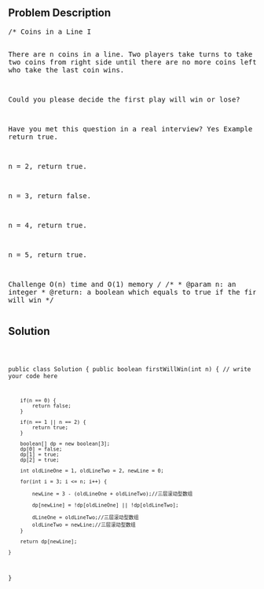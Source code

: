 <!--
<style>
  body { font-family: Arial, sans-serif; }
  .container { max-width: 100%; margin: auto; padding: 20px; }
  .comment-block { background-color: #f9f9f9; padding: 10px; border-left: 5px solid #ccc; max-width: 500px; margin: auto; word-wrap: break-word; white-space: pre-wrap; }
  .code-block { background-color: #f4f4f4; padding: 10px; border: 1px solid #ddd; }
</style>
-->

<div class='container'>
<h2>Problem Description</h2>
<div class='comment-block'>
<pre>
/* Coins in a Line I

There are n coins in a line. Two players take turns to take one or two coins from right side until there are no more coins left. The player who take the last coin wins.

Could you please decide the first play will win or lose?

Have you met this question in a real interview? Yes
Example
n = 1, return true.

n = 2, return true.

n = 3, return false.

n = 4, return true.

n = 5, return true.

Challenge 
O(n) time and O(1) memory
*/
    /**
     * @param n: an integer
     * @return: a boolean which equals to true if the first player will win
     */
</pre>
</div>

<h2>Solution</h2>
<div class='code-block'>
<pre><code class='language-java'>

public class Solution {
    public boolean firstWillWin(int n) {
        // write your code here
        
        if(n == 0) {
            return false;
        }
        
        if(n == 1 || n == 2) {
            return true;
        }
        
        boolean[] dp = new boolean[3];
        dp[0] = false;
        dp[1] = true;
        dp[2] = true;
        
        int oldLineOne = 1, oldLineTwo = 2, newLine = 0;
        
        for(int i = 3; i <= n; i++) {

            newLine = 3 - (oldLineOne + oldLineTwo);//三层滚动型数组
            
            dp[newLine] = !dp[oldLineOne] || !dp[oldLineTwo];
                
            dLineOne = oldLineTwo;//三层滚动型数组
            oldLineTwo = newLine;//三层滚动型数组
        }
        
        return dp[newLine];
       
    }
}</code></pre>
</div>
</div>
